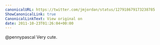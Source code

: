 ```yaml
---
canonicalURL: https://twitter.com/jmjordan/status/127918679173238785
ShowCanonicalLink: true
CanonicalLinkText: View original on
date: 2011-10-23T01:26:04+00:00
---
```

@pennypascal Very cute.